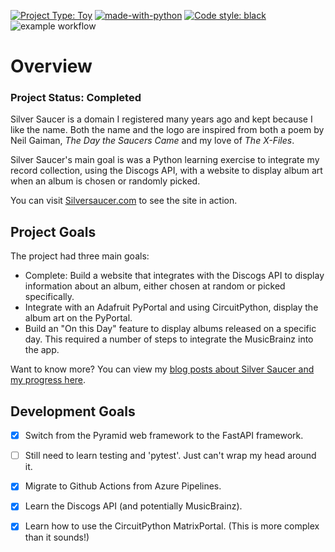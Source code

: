 [![Project Type: Toy](https://img.shields.io/badge/project%20type-toy-blue)](https://project-types.github.io/#toy)
[![made-with-python](https://img.shields.io/badge/Made%20with-Python-1f425f.svg)](https://www.python.org/)
[![Code style: black](https://img.shields.io/badge/code%20style-black-000000.svg)](https://github.com/ambv/black)
![example workflow](https://github.com/prcutler/silversaucer/actions/workflows/python-app/badge.svg)
# Overview

### Project Status:  Completed

Silver Saucer is a domain I registered many years ago and kept because I like the name. Both the name and the logo are inspired from both a poem by Neil Gaiman, *The Day the Saucers Came* and my love of *The X-Files*.

Silver Saucer's main goal is was a Python learning exercise to integrate my record collection, using the Discogs API, with a website to display album art when an album is chosen or randomly picked.

You can visit [Silversaucer.com](https://silversaucer.com/) to see the site in action.

## Project Goals

The project had three main goals:

* Complete: Build a website that integrates with the Discogs API to display information about an album, either chosen at random or picked specifically.
* Integrate with an Adafruit PyPortal and using CircuitPython, display the album art on the PyPortal.
* Build an "On this Day" feature to display albums released on a specific day.  This required a number of steps to integrate the MusicBrainz into the app.

Want to know more? You can view my [blog posts about Silver Saucer and my progress here](https://paulcutler.org/tags/silver-saucer/).


## Development Goals

* [x] Switch from the Pyramid web framework to the FastAPI framework.
* [ ] Still need to learn testing and 'pytest'.  Just can't wrap my head around it.
* [x] Migrate to Github Actions from Azure Pipelines.
* [x] Learn the Discogs API (and potentially MusicBrainz).
* [x] Learn how to use the CircuitPython MatrixPortal.  (This is more complex than it sounds!)

